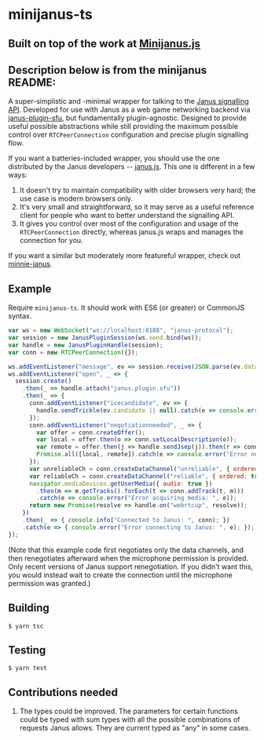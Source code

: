 # minijanus-ts

## Built on top of the work at [Minijanus.js](https://www.npmjs.com/package/minijanus)

## Description below is from the minijanus README:

A super-simplistic and -minimal wrapper for talking to the [Janus signalling API][api-docs]. Developed for use with
Janus as a web game networking backend via [janus-plugin-sfu][], but fundamentally plugin-agnostic. Designed to
provide useful possible abstractions while still providing the maximum possible control over `RTCPeerConnection`
configuration and precise plugin signalling flow.

If you want a batteries-included wrapper, you should use the one distributed by the Janus developers --
[janus.js][]. This one is different in a few ways:

1. It doesn't try to maintain compatibility with older browsers very hard; the use case is modern browsers only.
2. It's very small and straightforward, so it may serve as a useful reference client for people who want to better
   understand the signalling API.
3. It gives you control over most of the configuration and usage of the `RTCPeerConnection` directly, whereas janus.js
   wraps and manages the connection for you.

If you want a similar but moderately more featureful wrapper, check out [minnie-janus][].

[api-docs]: https://janus.conf.meetecho.com/docs/rest.html
[janus.js]: https://github.com/meetecho/janus-gateway/blob/master/html/janus.js
[janus-plugin-sfu]: https://github.com/mquander/janus-plugin-sfu
[minnie-janus]: https://github.com/michaelfranzl/minnie-janus

## Example

Require `minijanus-ts`. It should work with ES6 (or greater) or CommonJS syntax.

```javascript
var ws = new WebSocket("ws://localhost:8188", "janus-protocol");
var session = new JanusPluginSession(ws.send.bind(ws));
var handle = new JanusPluginHandle(session);
var conn = new RTCPeerConnection({});

ws.addEventListener("message", ev => session.receive(JSON.parse(ev.data)));
ws.addEventListener("open", _ => {
  session.create()
    .then(_ => handle.attach("janus.plugin.sfu"))
    .then(_ => {
      conn.addEventListener("icecandidate", ev => {
        handle.sendTrickle(ev.candidate || null).catch(e => console.error("Error trickling ICE: ", e));
      });
      conn.addEventListener("negotiationneeded", _ => {
        var offer = conn.createOffer();
        var local = offer.then(o => conn.setLocalDescription(o));
        var remote = offer.then(j => handle.sendJsep(j)).then(r => conn.setRemoteDescription(r.jsep));
        Promise.all([local, remote]).catch(e => console.error("Error negotiating offer: ", e));
      });
      var unreliableCh = conn.createDataChannel("unreliable", { ordered: false, maxRetransmits: 0 });
      var reliableCh = conn.createDataChannel("reliable", { ordered: true });
      navigator.mediaDevices.getUserMedia({ audio: true })
        .then(m => m.getTracks().forEach(t => conn.addTrack(t, m)))
        .catch(e => console.error("Error acquiring media: ", e));
      return new Promise(resolve => handle.on("webrtcup", resolve));
    })
    .then(_ => { console.info("Connected to Janus: ", conn); })
    .catch(e => { console.error("Error connecting to Janus: ", e); });
});
```

(Note that this example code first negotiates only the data channels, and then renegotiates afterward when the
microphone permission is provided. Only recent versions of Janus support renegotiation. If you didn't want this, you
would instead wait to create the connection until the microphone permission was granted.)

## Building

```
$ yarn tsc
```

## Testing

```
$ yarn test
```

## Contributions needed
1. The types could be improved. The parameters for certain functions could be typed with sum types with all the possible combinations of requests Janus allows. They are current typed as "any" in some cases.
